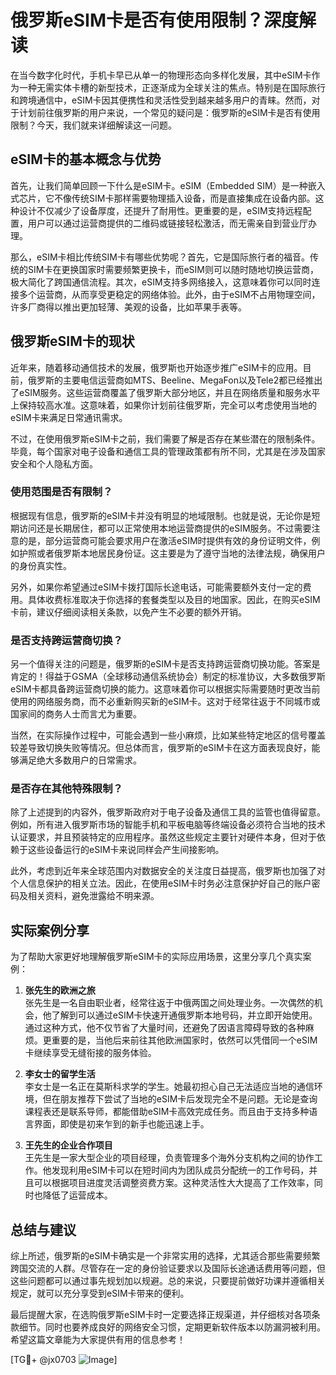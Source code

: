 # 俄罗斯eSIM卡是否有使用限制？深度解读

在当今数字化时代，手机卡早已从单一的物理形态向多样化发展，其中eSIM卡作为一种无需实体卡槽的新型技术，正逐渐成为全球关注的焦点。特别是在国际旅行和跨境通信中，eSIM卡因其便携性和灵活性受到越来越多用户的青睐。然而，对于计划前往俄罗斯的用户来说，一个常见的疑问是：俄罗斯的eSIM卡是否有使用限制？今天，我们就来详细解读这一问题。

## eSIM卡的基本概念与优势

首先，让我们简单回顾一下什么是eSIM卡。eSIM（Embedded SIM）是一种嵌入式芯片，它不像传统SIM卡那样需要物理插入设备，而是直接集成在设备内部。这种设计不仅减少了设备厚度，还提升了耐用性。更重要的是，eSIM支持远程配置，用户可以通过运营商提供的二维码或链接轻松激活，而无需亲自到营业厅办理。

那么，eSIM卡相比传统SIM卡有哪些优势呢？首先，它是国际旅行者的福音。传统的SIM卡在更换国家时需要频繁更换卡，而eSIM则可以随时随地切换运营商，极大简化了跨国通信流程。其次，eSIM支持多网络接入，这意味着你可以同时连接多个运营商，从而享受更稳定的网络体验。此外，由于eSIM不占用物理空间，许多厂商得以推出更加轻薄、美观的设备，比如苹果手表等。

## 俄罗斯eSIM卡的现状

近年来，随着移动通信技术的发展，俄罗斯也开始逐步推广eSIM卡的应用。目前，俄罗斯的主要电信运营商如MTS、Beeline、MegaFon以及Tele2都已经推出了eSIM服务。这些运营商覆盖了俄罗斯大部分地区，并且在网络质量和服务水平上保持较高水准。这意味着，如果你计划前往俄罗斯，完全可以考虑使用当地的eSIM卡来满足日常通讯需求。

不过，在使用俄罗斯eSIM卡之前，我们需要了解是否存在某些潜在的限制条件。毕竟，每个国家对电子设备和通信工具的管理政策都有所不同，尤其是在涉及国家安全和个人隐私方面。

### 使用范围是否有限制？

根据现有信息，俄罗斯的eSIM卡并没有明显的地域限制。也就是说，无论你是短期访问还是长期居住，都可以正常使用本地运营商提供的eSIM服务。不过需要注意的是，部分运营商可能会要求用户在激活eSIM时提供有效的身份证明文件，例如护照或者俄罗斯本地居民身份证。这主要是为了遵守当地的法律法规，确保用户的身份真实性。

另外，如果你希望通过eSIM卡拨打国际长途电话，可能需要额外支付一定的费用。具体收费标准取决于你选择的套餐类型以及目的地国家。因此，在购买eSIM卡前，建议仔细阅读相关条款，以免产生不必要的额外开销。

### 是否支持跨运营商切换？

另一个值得关注的问题是，俄罗斯的eSIM卡是否支持跨运营商切换功能。答案是肯定的！得益于GSMA（全球移动通信系统协会）制定的标准协议，大多数俄罗斯eSIM卡都具备跨运营商切换的能力。这意味着你可以根据实际需要随时更改当前使用的网络服务商，而不必重新购买新的eSIM卡。这对于经常往返于不同城市或国家间的商务人士而言尤为重要。

当然，在实际操作过程中，可能会遇到一些小麻烦，比如某些特定地区的信号覆盖较差导致切换失败等情况。但总体而言，俄罗斯的eSIM卡在这方面表现良好，能够满足绝大多数用户的日常需求。

### 是否存在其他特殊限制？

除了上述提到的内容外，俄罗斯政府对于电子设备及通信工具的监管也值得留意。例如，所有进入俄罗斯市场的智能手机和平板电脑等终端设备必须符合当地的技术认证要求，并且预装特定的应用程序。虽然这些规定主要针对硬件本身，但对于依赖于这些设备运行的eSIM卡来说同样会产生间接影响。

此外，考虑到近年来全球范围内对数据安全的关注度日益提高，俄罗斯也加强了对个人信息保护的相关立法。因此，在使用eSIM卡时务必注意保护好自己的账户密码及相关资料，避免泄露给不明来源。

## 实际案例分享

为了帮助大家更好地理解俄罗斯eSIM卡的实际应用场景，这里分享几个真实案例：

1. **张先生的欧洲之旅**  
张先生是一名自由职业者，经常往返于中俄两国之间处理业务。一次偶然的机会，他了解到可以通过eSIM卡快速开通俄罗斯本地号码，并立即开始使用。通过这种方式，他不仅节省了大量时间，还避免了因语言障碍导致的各种麻烦。更重要的是，当他后来前往其他欧洲国家时，依然可以凭借同一个eSIM卡继续享受无缝衔接的服务体验。

2. **李女士的留学生活**  
李女士是一名正在莫斯科求学的学生。她最初担心自己无法适应当地的通信环境，但在朋友推荐下尝试了当地的eSIM卡后发现完全不是问题。无论是查询课程表还是联系导师，都能借助eSIM卡高效完成任务。而且由于支持多种语言界面，即使是初来乍到的新手也能迅速上手。

3. **王先生的企业合作项目**  
王先生是一家大型企业的项目经理，负责管理多个海外分支机构之间的协作工作。他发现利用eSIM卡可以在短时间内为团队成员分配统一的工作号码，并且可以根据项目进度灵活调整资费方案。这种灵活性大大提高了工作效率，同时也降低了运营成本。

## 总结与建议

综上所述，俄罗斯的eSIM卡确实是一个非常实用的选择，尤其适合那些需要频繁跨国交流的人群。尽管存在一定的身份验证要求以及国际长途通话费用等问题，但这些问题都可以通过事先规划加以规避。总的来说，只要提前做好功课并遵循相关规定，就可以充分享受到eSIM卡带来的便利。

最后提醒大家，在选购俄罗斯eSIM卡时一定要选择正规渠道，并仔细核对各项条款细节。同时也要养成良好的网络安全习惯，定期更新软件版本以防漏洞被利用。希望这篇文章能为大家提供有用的信息参考！

[TG💪+ @jx0703 ![Image](https://github.com/user-attachments/assets/dbca1d08-cadb-493c-b0ec-ad6f7a83f270)]